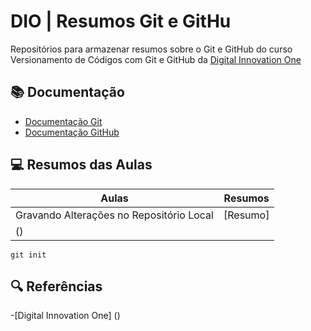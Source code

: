 # DIO | Resumos Git e GitHu


Repositórios para armazenar resumos sobre o Git e GitHub 
do curso Versionamento de Códigos com Git e GitHub da 
[Digital Innovation One](https://www.dio.me/) 

## 📚 Documentação
- [Documentação Git](https://git-scm.com/doc)
- [Documentação GitHub](https://docs.github.com/)

## 💻 Resumos das Aulas

| Aulas | Resumos |
|-------|---------|
| Gravando Alterações no Repositório Local | [Resumo]
() |

```
git init
```

## 🔍 Referências
-[Digital Innovation One] ()
